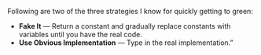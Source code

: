 Following are two of the three strategies I know for quickly getting to green:
- **Fake It** — Return a constant and gradually replace constants with variables until you have the real code.
- **Use Obvious Implementation** — Type in the real implementation.”